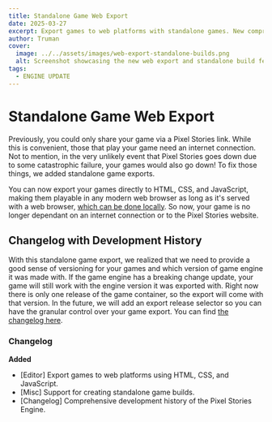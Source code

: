 ```yaml
---
title: Standalone Game Web Export
date: 2025-03-27
excerpt: Export games to web platforms with standalone games. New comprehensive development history in the changelog.
author: Truman
cover:
  image: ../../assets/images/web-export-standalone-builds.png
  alt: Screenshot showcasing the new web export and standalone build features
tags:
  - ENGINE UPDATE
---
```


# Standalone Game Web Export

Previously, you could only share your game via a Pixel Stories link. While this is convenient, those that play your game need an internet connection. Not to mention, in the very unlikely event that Pixel Stories goes down due to some catastrophic failure, your games would also go down! To fix those things, we added standalone game exports.

You can now export your games directly to HTML, CSS, and JavaScript, making them playable in any modern web browser as long as it's served with a web browser, [which can be done locally](https://developer.mozilla.org/en-US/docs/Learn_web_development/Howto/Tools_and_setup/set_up_a_local_testing_server). So now, your game is no longer dependant on an internet connection or to the Pixel Stories website.

## Changelog with Development History

With this standalone game export, we realized that we need to provide a good sense of versioning for your games and which version of game engine it was made with. If the game engine has a breaking change update, your game will still work with the engine version it was exported with. Right now there is only one release of the game container, so the export will come with that version. In the future, we will add an export release selector so you can have the granular control over your game export. You can find [the changelog here](/changelog/).

### Changelog

**Added**

- [Editor] Export games to web platforms using HTML, CSS, and JavaScript.
- [Misc] Support for creating standalone game builds.
- [Changelog] Comprehensive development history of the Pixel Stories Engine.
